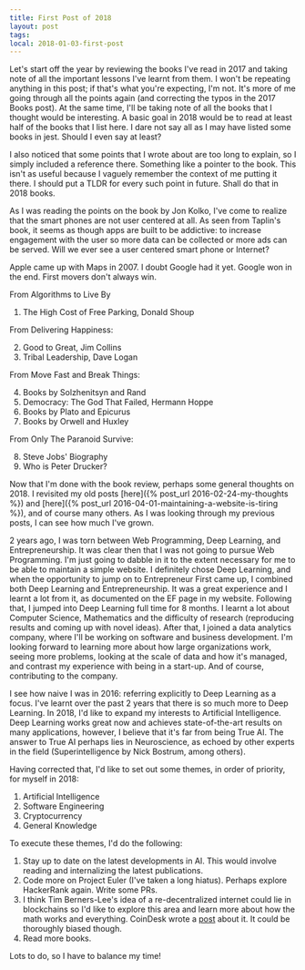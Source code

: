 ```yaml
---
title: First Post of 2018
layout: post
tags:
local: 2018-01-03-first-post
---
```


Let's start off the year by reviewing the books I've read in 2017 and taking
note of all the important lessons I've learnt from them. I won't be repeating
anything in this post; if that's what you're expecting, I'm not. It's more of me
going through all the points again (and correcting the typos in the 2017 Books
post). At the same time, I'll be taking note of all the books that I thought
would be interesting. A basic goal in 2018 would be to read at least half of the
books that I list here. I dare not say all as I may have listed some books in
jest. Should I even say at least?

I also noticed that some points that I wrote about are too long to explain, so I
simply included a reference there. Something like a pointer to the book. This
isn't as useful because I vaguely remember the context of me putting it there. I
should put a TLDR for every such point in future. Shall do that in 2018 books.

As I was reading the points on the book by Jon Kolko, I've come to realize that
the smart phones are not user centered at all. As seen from Taplin's book, it
seems as though apps are built to be addictive: to increase engagement with the
user so more data can be collected or more ads can be served. Will we ever see a
user centered smart phone or Internet?

Apple came up with Maps in 2007. I doubt Google had it yet. Google won in the
end. First movers don't always win.

From Algorithms to Live By

1. The High Cost of Free Parking, Donald Shoup

From Delivering Happiness:

2. Good to Great, Jim Collins
3. Tribal Leadership, Dave Logan

From Move Fast and Break Things:

4. Books by Solzhenitsyn and Rand
5. Democracy: The God That Failed, Hermann Hoppe
6. Books by Plato and Epicurus
7. Books by Orwell and Huxley

From Only The Paranoid Survive:

8. Steve Jobs' Biography
9. Who is Peter Drucker?

Now that I'm done with the book review, perhaps some general thoughts on 2018.
I revisited my old posts [here]({% post_url 2016-02-24-my-thoughts %}) and
[here]({% post_url 2016-04-01-maintaining-a-website-is-tiring %}), and of course
many others. As I was looking through my previous posts, I can see how much I've
grown.

2 years ago, I was torn between Web Programming, Deep Learning, and
Entrepreneurship. It was clear then that I was not going to pursue Web
Programming. I'm just going to dabble in it to the extent necessary for me to be
able to maintain a simple website. I definitely chose Deep Learning, and when
the opportunity to jump on to Entrepreneur First came up, I combined both Deep
Learning and Entrepreneurship. It was a great experience and I learnt a lot from
it, as documented on the EF page in my website. Following that, I jumped into
Deep Learning full time for 8 months. I learnt a lot about Computer Science,
Mathematics and the difficulty of research (reproducing results and coming up
with novel ideas). After that, I joined a data analytics company, where I'll be
working on software and business development. I'm looking forward to learning
more about how large organizations work, seeing more problems, looking at the
scale of data and how it's managed, and contrast my experience with being in a
start-up. And of course, contributing to the company.

I see how naive I was in 2016: referring explicitly to Deep Learning as a focus.
I've learnt over the past 2 years that there is so much more to Deep Learning.
In 2018, I'd like to expand my interests to Artificial Intelligence. Deep
Learning works great now and achieves state-of-the-art results on many
applications, however, I believe that it's far from being True AI. The answer to
True AI perhaps lies in Neuroscience, as echoed by other experts in the field
(Superintelligence by Nick Bostrum, among others).

Having corrected that, I'd like to set out some themes, in order of priority,
for myself in 2018:

1. Artificial Intelligence
2. Software Engineering
3. Cryptocurrency
4. General Knowledge

To execute these themes, I'd do the following:

1. Stay up to date on the latest developments in AI. This would involve reading
   and internalizing the latest publications.
2. Code more on Project Euler (I've taken a long hiatus). Perhaps explore
   HackerRank again. Write some PRs.
3. I think Tim Berners-Lee's idea of a re-decentralized internet could lie in
   blockchains so I'd like to explore this area and learn more about how the
   math works and everything. CoinDesk wrote a
   [post](https://www.coindesk.com/web-creator-tim-berners-lee-blockchain-builders-beware-misuse/)
   about it. It could be thoroughly biased though.
4. Read more books.

Lots to do, so I have to balance my time!
